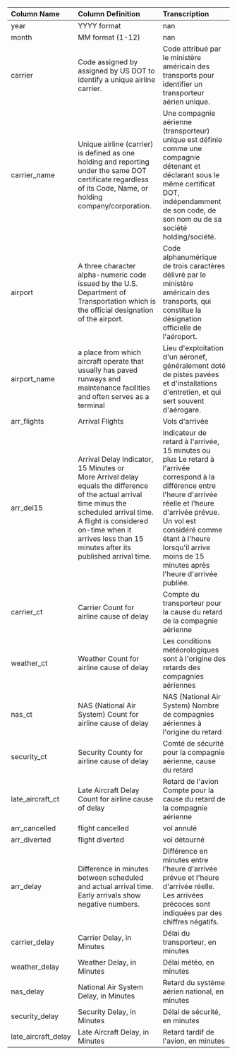 | Column Name         | Column Definition                                                                                                                                                                                                                                  | Transcription                                                                                                                                                                                                                                                                      |
|:--------------------|:---------------------------------------------------------------------------------------------------------------------------------------------------------------------------------------------------------------------------------------------------|:-----------------------------------------------------------------------------------------------------------------------------------------------------------------------------------------------------------------------------------------------------------------------------------|
| year                | YYYY format                                                                                                                                                                                                                                        | nan                                                                                                                                                                                                                                                                                |
| month               | MM format (1-12)                                                                                                                                                                                                                                   | nan                                                                                                                                                                                                                                                                                |
| carrier             | Code assigned by assigned by US DOT to identify a unique airline carrier.                                                                                                                                                                          | Code attribué par le ministère américain des transports pour identifier un transporteur aérien unique.                                                                                                                                                                             |
| carrier_name        | Unique airline (carrier) is defined as one holding and reporting under the same DOT certificate regardless of its Code, Name, or holding company/corporation.                                                                                      | Une compagnie aérienne (transporteur) unique est définie comme une compagnie détenant et déclarant sous le même certificat DOT, indépendamment de son code, de son nom ou de sa société holding/société.                                                                           |
| airport             | A three character alpha-numeric code issued by the U.S. Department of Transportation which is the official designation of the airport.                                                                                                             | Code alphanumérique de trois caractères délivré par le ministère américain des transports, qui constitue la désignation officielle de l'aéroport.                                                                                                                                  |
| airport_name        | a place from which aircraft operate that usually has paved runways and maintenance facilities and often serves as a terminal                                                                                                                       | Lieu d'exploitation d'un aéronef, généralement doté de pistes pavées et d'installations d'entretien, et qui sert souvent d'aérogare.                                                                                                                                               |
| arr_flights         | Arrival Flights                                                                                                                                                                                                                                    | Vols d'arrivée                                                                                                                                                                                                                                                                     |
| arr_del15           | Arrival Delay Indicator, 15 Minutes or More Arrival delay equals the difference of the actual arrival time minus the scheduled arrival time. A flight is considered on-time when it arrives less than 15 minutes after its published arrival time. | Indicateur de retard à l'arrivée, 15 minutes ou plus Le retard à l'arrivée correspond à la différence entre l'heure d'arrivée réelle et l'heure d'arrivée prévue. Un vol est considéré comme étant à l'heure lorsqu'il arrive moins de 15 minutes après l'heure d'arrivée publiée. |
| carrier_ct          | Carrier Count for airline cause of delay                                                                                                                                                                                                           | Compte du transporteur pour la cause du retard de la compagnie aérienne                                                                                                                                                                                                            |
| weather_ct          | Weather Count for airline cause of delay                                                                                                                                                                                                           | Les conditions météorologiques sont à l'origine des retards des compagnies aériennes                                                                                                                                                                                               |
| nas_ct              | NAS (National Air System) Count for airline cause of delay                                                                                                                                                                                         | NAS (National Air System) Nombre de compagnies aériennes à l'origine du retard                                                                                                                                                                                                     |
| security_ct         | Security County for airline cause of delay                                                                                                                                                                                                         | Comté de sécurité pour la compagnie aérienne, cause du retard                                                                                                                                                                                                                      |
| late_aircraft_ct    | Late Aircraft Delay Count for airline cause of delay                                                                                                                                                                                               | Retard de l'avion Compte pour la cause du retard de la compagnie aérienne                                                                                                                                                                                                          |
| arr_cancelled       | flight cancelled                                                                                                                                                                                                                                   | vol annulé                                                                                                                                                                                                                                                                         |
| arr_diverted        | flight diverted                                                                                                                                                                                                                                    | vol détourné                                                                                                                                                                                                                                                                       |
| arr_delay           | Difference in minutes between scheduled and actual arrival time. Early arrivals show negative numbers.                                                                                                                                             | Différence en minutes entre l'heure d'arrivée prévue et l'heure d'arrivée réelle. Les arrivées précoces sont indiquées par des chiffres négatifs.                                                                                                                                  |
| carrier_delay       | Carrier Delay, in Minutes                                                                                                                                                                                                                          | Délai du transporteur, en minutes                                                                                                                                                                                                                                                  |
| weather_delay       | Weather Delay, in Minutes                                                                                                                                                                                                                          | Délai météo, en minutes                                                                                                                                                                                                                                                            |
| nas_delay           | National Air System Delay, in Minutes                                                                                                                                                                                                              | Retard du système aérien national, en minutes                                                                                                                                                                                                                                      |
| security_delay      | Security Delay, in Minutes                                                                                                                                                                                                                         | Délai de sécurité, en minutes                                                                                                                                                                                                                                                      |
| late_aircraft_delay | Late Aircraft Delay, in Minutes                                                                                                                                                                                                                    | Retard tardif de l'avion, en minutes                                                                                                                                                                                                                                               |